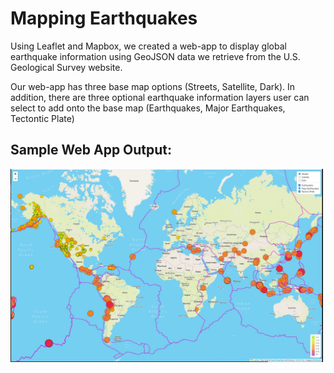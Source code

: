 # Mapping Earthquakes
Using Leaflet and Mapbox, we created a web-app to display global earthquake information using GeoJSON data we retrieve from the U.S. Geological Survey website.

Our web-app has three base map options (Streets, Satellite, Dark). 
In addition, there are three optional earthquake information layers user can select to add onto the base map (Earthquakes, Major Earthquakes, Tectontic Plate)

## Sample Web App Output:

<img src="Earthquake_Challenge/static/images/sample_web_output.JPG" width = "500px">



